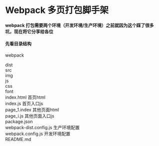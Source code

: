 # Webpack 多页打包脚手架
#### webpack 打包需要两个环境（开发环境/生产环境）之前就因为这个踩了很多坑，现在将它分享给各位
#### 先看目录结构
  webpack
  
dist<br/>
src<br/>
 img<br/>
 js<br/>
 css<br/>
 font<br/>
index.html 首页html<br/>
index.js 首页入口js<br/>
page_1.index 其他页面html<br/>
page_i.js 其他页面入口js<br/>
package.json<br/>
webpack-dist.config.js 生产环境配置<br/>
webpack.config.js 开发环境配置<br/>
README.md<br/>
    
